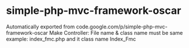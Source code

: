 # simple-php-mvc-framework-oscar
Automatically exported from code.google.com/p/simple-php-mvc-framework-oscar
Make Controller: File name & class name must be same example: index_fmc.php and it class name Index_Fmc 
